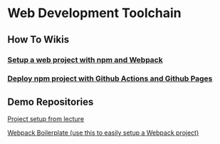 # Web Development Toolchain

## How To Wikis
### [Setup a web project with npm and Webpack](https://github.com/leonardo1710/WebEngineeringSDE/wiki/2-Web-Application-Setup-with-npm-and-Webpack)
### [Deploy npm project with Github Actions and Github Pages](https://github.com/leonardo1710/WebEngineeringSDE/wiki/3.3-CI-CD-Pipeline-with-Github-Pages-and-Github-Actions-(Tutorial))

## Demo Repositories
[Project setup from lecture](https://github.com/leonardo1710/WebEngineeringSDE/tree/main/2WebDeveloperToolchain/my-project)

[Webpack Boilerplate (use this to easily setup a Webpack project)](https://github.com/taniarascia/webpack-boilerplate)
